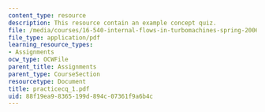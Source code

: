 ```yaml
---
content_type: resource
description: This resource contain an example concept quiz.
file: /media/courses/16-540-internal-flows-in-turbomachines-spring-2006/88f19ea98365199d894c07361f9a6b4c_practicecq_1.pdf
file_type: application/pdf
learning_resource_types:
- Assignments
ocw_type: OCWFile
parent_title: Assignments
parent_type: CourseSection
resourcetype: Document
title: practicecq_1.pdf
uid: 88f19ea9-8365-199d-894c-07361f9a6b4c
---
```

